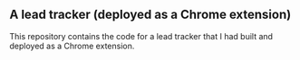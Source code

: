 ## A lead tracker (deployed as a Chrome extension)
This repository contains the code for a lead tracker that I had built and deployed as a Chrome extension.
